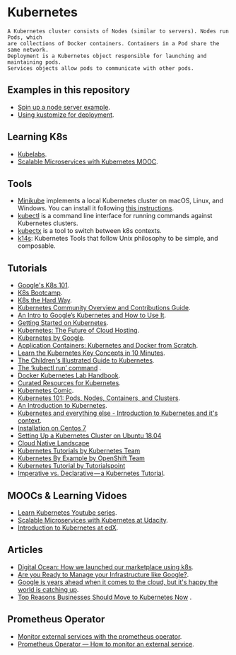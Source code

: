 
# Kubernetes

```
A Kubernetes cluster consists of Nodes (similar to servers). Nodes run Pods, which 
are collections of Docker containers. Containers in a Pod share the same network.
Deployment is a Kubernetes object responsible for launching and maintaining pods.
Services objects allow pods to communicate with other pods. 
```

## Examples in this repository

* [Spin up a node server example](https://github.com/bt3gl/Curated_Resources_on_Kubernete/tree/master/node-server-example).
* [Using kustomize for deployment](https://github.com/bt3gl/Curated_Resources_on_Kubernetes/tree/master/kustomize-example).


## Learning K8s

* [Kubelabs](https://github.com/collabnix/kubelabs).
* [Scalable Microservices with Kubernetes MOOC](https://www.udacity.com/course/scalable-microservices-with-kubernetes--ud615).

## Tools


- [Minikube](https://github.com/kubernetes/minikube) implements a local Kubernetes cluster on macOS, Linux, and Windows. You can install it following [this instructions](https://minikube.sigs.k8s.io/docs/start/).
- [kubectl](https://kubernetes.io/docs/tasks/tools/install-kubectl/) is a command line interface for running commands against Kubernetes clusters.
- [kubectx](https://github.com/ahmetb/kubectx) is a tool to switch between k8s contexts.
- [k14s](https://k14s.io/): Kubernetes Tools that follow Unix philosophy to be simple, and composable.


## Tutorials

* [Google's K8s 101](https://techdevguide.withgoogle.com/paths/cloud/sequence-2/kubernetes-101-pods-nodes-containers-and-clusters/#!).
* [K8s Bootcamp](https://kubernetesbootcamp.github.io/kubernetes-bootcamp/).
* [K8s the Hard Way](https://github.com/kelseyhightower/kubernetes-the-hard-way#labs).
* [Kubernetes Community Overview and Contributions Guide](https://docs.google.com/presentation/d/1JqcALpsg07eH665ZXQrIvOcin6SzzsIUjMRRVivrZMg/edit?usp=sharing).
* [An Intro to Google’s Kubernetes and How to Use It](http://www.ctl.io/developers/blog/post/what-is-kubernetes-and-how-to-use-it/).
* [Getting Started on Kubernetes](http://containertutorials.com/get_started_kubernetes/index.html).
* [Kubernetes: The Future of Cloud Hosting](https://github.com/meteorhacks/meteorhacks.github.io/blob/master/_posts/2015-04-22-learn-kubernetes-the-future-of-the-cloud.md).
* [Kubernetes by Google](http://thevirtualizationguy.wordpress.com/tag/kubernetes/).
* [Application Containers: Kubernetes and Docker from Scratch](http://keithtenzer.com/2015/06/01/application-containers-kubernetes-and-docker-from-scratch/).
* [Learn the Kubernetes Key Concepts in 10 Minutes](http://omerio.com/2015/12/18/learn-the-kubernetes-key-concepts-in-10-minutes/).
* [The Children's Illustrated Guide to Kubernetes](https://kubernetes.io/blog/2016/06/illustrated-childrens-guide-to-kubernetes/).
* [The ‘kubectl run’ command](http://medium.com/@mhausenblas/the-kubectl-run-command-27c68de5cb76#.mlwi5an7o) .
* [Docker Kubernetes Lab Handbook](https://github.com/xiaopeng163/docker-k8s-lab).
* [Curated Resources for Kubernetes](https://hackr.io/tutorials/learn-kubernetes).
* [Kubernetes Comic](https://cloud.google.com/kubernetes-engine/kubernetes-comic/).
* [Kubernetes 101: Pods, Nodes, Containers, and Clusters](https://medium.com/google-cloud/kubernetes-101-pods-nodes-containers-and-clusters-c1509e409e16).
* [An Introduction to Kubernetes](http://www.digitalocean.com/community/tutorials/an-introduction-to-kubernetes).
* [Kubernetes and everything else - Introduction to Kubernetes and it's context](https://rinormaloku.com/introduction-application-architecture/).
* [Installation on Centos 7](http://severalnines.com/blog/installing-kubernetes-cluster-minions-centos7-manage-pods-services)
* [Setting Up a Kubernetes Cluster on Ubuntu 18.04](https://mherman.org/blog/2018/08/20/setting-up-a-kubernetes-cluster-on-ubuntu/)
* [Cloud Native Landscape](https://landscape.cncf.io/)
* [Kubernetes Tutorials by Kubernetes Team](http://kubernetes.io/docs/tutorials/)
* [Kubernetes By Example by OpenShift Team](http://kubernetesbyexample.com)
* [Kubernetes Tutorial by Tutorialspoint](http://www.tutorialspoint.com/kubernetes/)
* [Imperative vs. Declarative — a Kubernetes Tutorial](https://medium.com/payscale-tech/imperative-vs-declarative-a-kubernetes-tutorial-4be66c5d8914).

## MOOCs & Learning Vidoes


* [Learn Kubernetes Youtube series](https://www.youtube.com/playlist?list=PL34sAs7_26wNBRWM6BDhnonoA5FMERax0).
* [Scalable Microservices with Kubernetes at Udacity](http://in.udacity.com/course/scalable-microservices-with-kubernetes--ud615).
* [Introduction to Kubernetes at edX](http://www.edx.org/course/introduction-kubernetes-linuxfoundationx-lfs158x).

## Articles

* [Digital Ocean: How we launched our marketplace using k8s](https://blog.digitalocean.com/how-we-launched-our-marketplace-using-digitalocean-kubernetes-part-1/).
* [Are you Ready to Manage your Infrastructure like Google?](http://blog.jetstack.io/blog/k8s-getting-started-part1/).
* [Google is years ahead when it comes to the cloud, but it's happy the world is catching up](http://www.businessinsider.in/Google-is-years-ahead-when-it-comes-to-the-cloud-but-its-happy-the-world-is-catching-up/articleshow/47793327.cms).
* [Top Reasons Businesses Should Move to Kubernetes Now](http://supergiant.io/blog/top-reasons-businesses-should-move-to-kubernetes-now) .


## Prometheus Operator

* [Monitor external services with the prometheus operator](https://jpweber.io/blog/monitor-external-services-with-the-prometheus-operator/).
* [Prometheus Operator — How to monitor an external service](https://devops.college/prometheus-operator-how-to-monitor-an-external-service-3cb6ac8d5acb).

